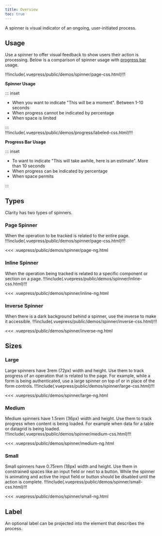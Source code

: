 ```yaml
---
title: Overview
toc: true
---
```


A spinner is visual indicator of an ongoing, user-initiated process.

## Usage

Use a spinner to offer visual feedback to show users their action is processing. Below is a comparison of spinner usage with [progress bar](/components/progress-bar) usage.

<div class="clr-row">
<div class="clr-col-md-12 clr-col-lg-6">

<div class="doc-height-100-container" cds-layout="p-t:md">
<doc-demo>
!!!include(.vuepress/public/demos/spinner/page-css.html)!!!
</doc-demo>
</div>

**Spinner Usage**

::: inset

<ul class="list">
<li>When you want to indicate "This will be a moment". Between 1-10 seconds</li>
<li>When progress cannot be indicated by percentage</li>
<li>When space is limited</li>
</ul>
:::

</div>
<div class="clr-col-md-12 clr-col-lg-6">
<div class="doc-height-100-container" cds-layout="p:xl">
<doc-demo>
!!!include(.vuepress/public/demos/progress/labeled-css.html)!!!
</doc-demo>
</div>

**Progress Bar Usage**

::: inset

<ul class="list">
<li>To want to indicate "This will take awhile, here is an estimate". More than 10 seconds</li>
<li>When progress can be indicated by percentage</li>
<li>When space permits</li>
</ul>

:::

</div>
</div>

## Types

Clarity has two types of spinners.

### Page Spinner

When the operation to be tracked is related to the entire page.
<doc-demo>
!!!include(.vuepress/public/demos/spinner/page-css.html)!!!
</doc-demo>

<doc-code>
<<< .vuepress/public/demos/spinner/page-ng.html
</doc-code>

### Inline Spinner

When the operation being tracked is related to a specific component or section on a page.
<doc-demo>
!!!include(.vuepress/public/demos/spinner/inline-css.html)!!!
</doc-demo>

<doc-code>
<<< .vuepress/public/demos/spinner/inline-ng.html
</doc-code>

### Inverse Spinner

When there is a dark background behind a spinner, use the inverse to make it accessible.
<doc-demo>
!!!include(.vuepress/public/demos/spinner/inverse-css.html)!!!
</doc-demo>

<doc-code>
<<< .vuepress/public/demos/spinner/inverse-ng.html
</doc-code>

## Sizes

### Large

Large spinners have 3rem (72px) width and height. Use them to track progress of an operation that is related to the page. For example, while a form is being authenticated, use a large spinner on top of or in place of the form controls.
<doc-demo>
!!!include(.vuepress/public/demos/spinner/large-css.html)!!!
</doc-demo>

<doc-code>
<<< .vuepress/public/demos/spinner/large-ng.html
</doc-code>

### Medium

Medium spinners have 1.5rem (36px) width and height. Use them to track progress when content is being loaded. For example when data for a table or datagrid is being loaded.
<doc-demo>
!!!include(.vuepress/public/demos/spinner/medium-css.html)!!!
</doc-demo>

<doc-code>
<<< .vuepress/public/demos/spinner/medium-ng.html
</doc-code>

### Small

Small spinners have 0.75rem (18px) width and height. Use them in constrained spaces like an input field or next to a button. While the spinner is animating and active the input field or button should be disabled until the action is complete.
<doc-demo>
!!!include(.vuepress/public/demos/spinner/small-css.html)!!!
</doc-demo>

<doc-code>
<<< .vuepress/public/demos/spinner/small-ng.html
</doc-code>

## Label

An optional label can be projected into the element that describes the process.
